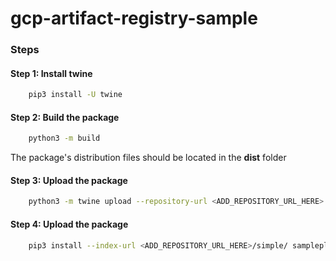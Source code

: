 # gcp-artifact-registry-sample

### Steps
#### Step 1: Install twine

```bash
    pip3 install -U twine
```

#### Step 2: Build the package
```bash
    python3 -m build
```
The package's distribution files should be located in the **dist** folder

#### Step 3: Upload the package
```bash
    python3 -m twine upload --repository-url <ADD_REPOSITORY_URL_HERE> dist/*
```

#### Step 4: Upload the package

```bash
    pip3 install --index-url <ADD_REPOSITORY_URL_HERE>/simple/ sampleplugin
```